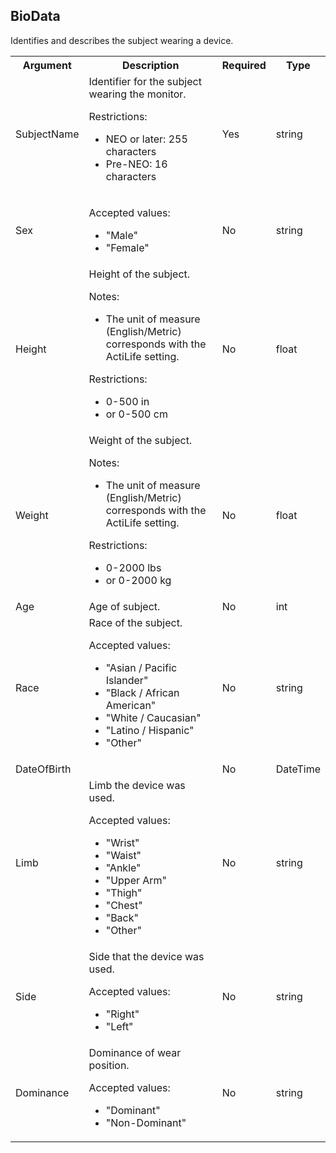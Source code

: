 ## BioData

Identifies and describes the subject wearing a device.

<table>
  <tr>
    <th>Argument</th>
    <th>Description</th>
    <th>Required</th>
    <th>Type</th>
  </tr>
  <tr>
    <td>SubjectName</td>
    <td>Identifier for the subject wearing the monitor.
        <p>Restrictions:</p>
        <ul>
            <li>NEO or later: 255 characters</li>
            <li>Pre-NEO: 16 characters</li>
        </ul>
    </td>
    <td>Yes</td>
    <td>string</td>
  </tr>
  <tr>
    <td>Sex</td>
    <td><p>Accepted values:</p>
        <ul>
            <li>"Male"</li>
            <li>"Female"</li>
        </ul>
    </td>
    <td>No</td>
    <td>string</td>
  </tr>
  <tr>
    <td>Height</td>
    <td>Height of the subject.
        <p>Notes:</p>
        <ul>
            <li>The unit of measure (English/Metric) corresponds with the ActiLife setting.</li>
        </ul>
        <p>Restrictions:</p>
        <ul>
            <li>0-500 in</li>
            <li>or 0-500 cm</li>
        </ul>
    </td>
    <td>No</td>
    <td>float</td>
  </tr>
  <tr>
    <td>Weight</td>
    <td>Weight of the subject.
        <p>Notes:</p>
        <ul>
            <li>The  unit of measure (English/Metric) corresponds with the ActiLife setting.</li>
        </ul>
        <p>Restrictions:</p>
        <ul>
            <li>0-2000 lbs</li>
            <li>or 0-2000 kg</li>
        </ul>
    </td>
    <td>No</td>
    <td>float</td>
  </tr>
  <tr>
    <td>Age</td>
    <td>Age of subject.</td>
    <td>No</td>
    <td>int</td>
  </tr>
  <tr>
    <td>Race</td>
    <td>Race of the subject.
        <p>Accepted values:</p>
        <ul>
            <li>"Asian / Pacific Islander"</li>
            <li>"Black / African American"</li>
            <li>"White / Caucasian"</li>
            <li>"Latino / Hispanic"</li>
            <li>"Other"</li>
        </ul>
    </td>
    <td>No</td>
    <td>string</td>
  </tr>
  <tr>
    <td>DateOfBirth</td>
    <td></td>
    <td>No</td>
    <td>DateTime</td>
  </tr>
  <tr>
    <td>Limb</td>
    <td>Limb the device was used.
        <p>Accepted values:</p>
        <ul>
            <li>"Wrist"</li>
            <li>"Waist"</li>
            <li>"Ankle"</li>
            <li>"Upper Arm"</li>
            <li>"Thigh"</li>
            <li>"Chest"</li>
            <li>"Back"</li>
            <li>"Other"</li>
        </ul>
    </td>
    <td>No</td>
    <td>string</td>
  </tr>
  <tr>
    <td>Side</td>
    <td>Side that the device was used.
        <p>Accepted values:</p>
        <ul>
            <li>"Right"</li>
            <li>"Left"</li>
        </ul>
    </td>
    <td>No</td>
    <td>string</td>
  </tr>
  <tr>
    <td>Dominance</td>
    <td>Dominance of wear position.
        <p>Accepted values:</p>
        <ul>
            <li>"Dominant"</li>
            <li>"Non-Dominant"</li>
        </ul>
    </td>
    <td>No</td>
    <td>string</td>
  </tr>
</table>

